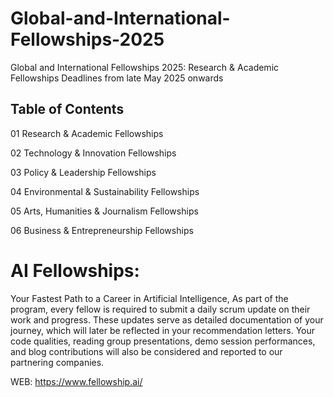 # Global-and-International-Fellowships-2025
Global and International Fellowships 2025: Research &amp; Academic Fellowships
Deadlines from late May 2025 onwards

## Table of Contents

01 Research & Academic Fellowships

02 Technology & Innovation Fellowships

03 Policy & Leadership Fellowships

04 Environmental & Sustainability Fellowships

05 Arts, Humanities & Journalism Fellowships

06 Business & Entrepreneurship Fellowships


# AI Fellowships:


Your Fastest Path to a Career
in Artificial Intelligence, As part of the program, every fellow is required to submit a daily scrum update on their work and progress. These updates serve as detailed documentation of your journey, which will later be reflected in your recommendation letters. Your code qualities, reading group presentations, demo session performances, and blog contributions will also be considered and reported to our partnering companies.

WEB: https://www.fellowship.ai/

